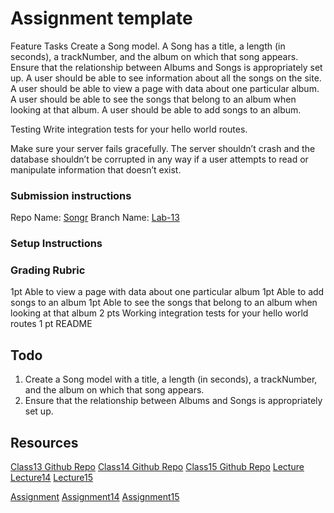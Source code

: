 # Assignment template

Feature Tasks
Create a Song model.
A Song has a title, a length (in seconds), a trackNumber, and the album on which that song appears.
Ensure that the relationship between Albums and Songs is appropriately set up.
A user should be able to see information about all the songs on the site.
A user should be able to view a page with data about one particular album.
A user should be able to see the songs that belong to an album when looking at that album.
A user should be able to add songs to an album.

Testing
Write integration tests for your hello world routes.

Make sure your server fails gracefully. The server shouldn’t crash and the database shouldn’t be corrupted in any way if a user attempts to read or manipulate information that doesn’t exist.


### Submission instructions
Repo Name: [Songr](https://github.com/cfosprof/songr)
Branch Name: [Lab-13](/)

### Setup Instructions

### Grading Rubric
1pt Able to view a page with data about one particular album
1pt Able to add songs to an album
1pt Able to see the songs that belong to an album when looking at that album
2 pts Working integration tests for your hello world routes
1 pt README

## Todo
1. Create a Song model with a title, a length (in seconds), a trackNumber, and the album on which that song appears.
2. Ensure that the relationship between Albums and Songs is appropriately set up.

## Resources
[Class13 Github Repo](https://github.com/codefellows/seattle-code-java401d17/tree/main/class-13)
[Class14 Github Repo](https://github.com/codefellows/seattle-code-java401d17/tree/main/class-14)
[Class15 Github Repo](https://github.com/codefellows/seattle-code-java401d17/tree/main/class-15)
[Lecture](https://zoom.us/rec/share/2JLxKSFuJZhRalcdJLEuRyDk--9IGKFzjcyyOgr9F9cz-w1fTchaMZ3cLkVjJxY-.H5mJPB1gJ_UCWiKC)
[Lecture14](https://zoom.us/rec/share/rXXlhlmiM1MR6EaLsXPjEZvbiU4ed0Cz4X2LthBduxQfT1ir9iWCm4UwB450f-rA.aWv7Ruy_nbl-HCgk)
[Lecture15](https://zoom.us/rec/share/eXN7HHjvYdjbUozx1r_imjYXLNx_2TdFp_vgLvQZMiTkQfdn9QC2dbspVFxoH0M.uzyYNeKIvcobmnQ7)

[Assignment](https://canvas.instructure.com/courses/6504881/assignments/36513370)
[Assignment14](https://canvas.instructure.com/courses/6504881/assignments/36513371)
[Assignment15](https://canvas.instructure.com/courses/6504881/assignments/36513372)


